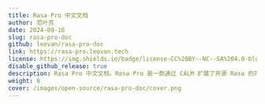 ```yaml
---
title: Rasa Pro 中文文档
author: 范叶亮
date: 2024-09-16
slug: rasa-pro-doc
github: leovan/rasa-pro-doc
link: https://rasa-pro.leovan.tech
license: https://img.shields.io/badge/license-CC%20BY--NC--SA%204.0-blue.svg
disable_github_release: true
description: Rasa Pro 中文文档。Rasa Pro 是一款通过 CALM 扩展了开源 Rasa 的开放核心产品。
weight: 8
cover: /images/open-source/rasa-pro-doc/cover.png
---
```

